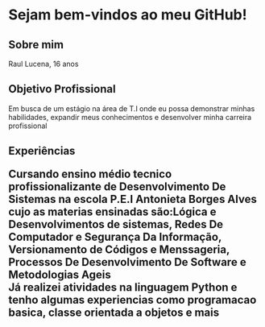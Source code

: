 <h1>Sejam bem-vindos ao meu GitHub! </h1>

<h2> Sobre mim </h2>

Raul Lucena, 16 anos

<h2>Objetivo Profissional</h2>

Em busca de um estágio na área de T.I onde eu possa demonstrar minhas habilidades, expandir meus conhecimentos e desenvolver minha carreira profissional

<h2>Experiências

Cursando ensino médio tecnico profissionalizante de Desenvolvimento De Sistemas na escola P.E.I Antonieta Borges Alves cujo as materias ensinadas são:Lógica e Desenvolvimentos de sistemas, Redes De Computador e Segurança Da Informação, Versionamento de Códigos e Menssageria, Processos De Desenvolvimento De Software e Metodologias Ageis <br> Já realizei atividades na linguagem Python e tenho algumas experiencias como programacao basica, classe orientada a objetos e mais 
